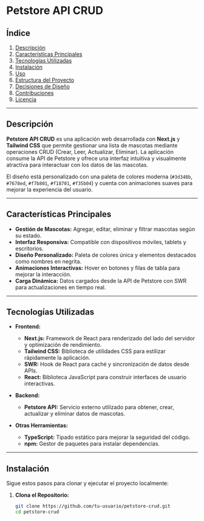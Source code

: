 # Petstore API CRUD

## Índice
1. [Descripción](#descripción)
2. [Características Principales](#características-principales)
3. [Tecnologías Utilizadas](#tecnologías-utilizadas)
4. [Instalación](#instalación)
5. [Uso](#uso)
6. [Estructura del Proyecto](#estructura-del-proyecto)
7. [Decisiones de Diseño](#decisiones-de-diseño)
8. [Contribuciones](#contribuciones)
9. [Licencia](#licencia)

---

## Descripción

**Petstore API CRUD** es una aplicación web desarrollada con **Next.js** y **Tailwind CSS** que permite gestionar una lista de mascotas mediante operaciones CRUD (Crear, Leer, Actualizar, Eliminar). La aplicación consume la API de Petstore y ofrece una interfaz intuitiva y visualmente atractiva para interactuar con los datos de las mascotas.

El diseño está personalizado con una paleta de colores moderna (`#3d348b`, `#7678ed`, `#f7b801`, `#f18701`, `#f35b04`) y cuenta con animaciones suaves para mejorar la experiencia del usuario.

---

## Características Principales

- **Gestión de Mascotas:** Agregar, editar, eliminar y filtrar mascotas según su estado.
- **Interfaz Responsiva:** Compatible con dispositivos móviles, tablets y escritorios.
- **Diseño Personalizado:** Paleta de colores única y elementos destacados como nombres en negrita.
- **Animaciones Interactivas:** Hover en botones y filas de tabla para mejorar la interacción.
- **Carga Dinámica:** Datos cargados desde la API de Petstore con SWR para actualizaciones en tiempo real.

---

## Tecnologías Utilizadas

- **Frontend:**
  - **Next.js:** Framework de React para renderizado del lado del servidor y optimización de rendimiento.
  - **Tailwind CSS:** Biblioteca de utilidades CSS para estilizar rápidamente la aplicación.
  - **SWR:** Hook de React para caché y sincronización de datos desde APIs.
  - **React:** Biblioteca JavaScript para construir interfaces de usuario interactivas.

- **Backend:**
  - **Petstore API:** Servicio externo utilizado para obtener, crear, actualizar y eliminar datos de mascotas.

- **Otras Herramientas:**
  - **TypeScript:** Tipado estático para mejorar la seguridad del código.
  - **npm:** Gestor de paquetes para instalar dependencias.

---

## Instalación

Sigue estos pasos para clonar y ejecutar el proyecto localmente:

1. **Clona el Repositorio:**
   ```bash
   git clone https://github.com/tu-usuario/petstore-crud.git
   cd petstore-crud